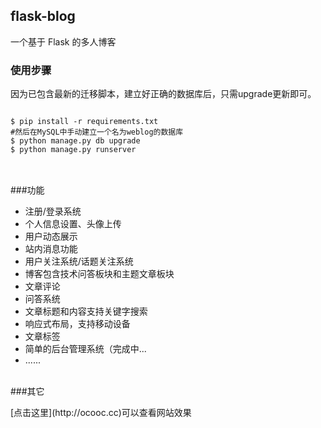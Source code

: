 <h2>flask-blog</h2>
<p>一个基于 Flask 的多人博客</p>

<h3>使用步骤</h3>
因为已包含最新的迁移脚本，建立好正确的数据库后，只需upgrade更新即可。
<pre>
<code>
$ pip install -r requirements.txt
#然后在MySQL中手动建立一个名为weblog的数据库
$ python manage.py db upgrade
$ python manage.py runserver 
</code>
</pre>
<br />
###功能


* 注册/登录系统
* 个人信息设置、头像上传
* 用户动态展示
* 站内消息功能
* 用户关注系统/话题关注系统
* 博客包含技术问答板块和主题文章板块
* 文章评论
* 问答系统
* 文章标题和内容支持关键字搜索
* 响应式布局，支持移动设备
* 文章标签
* 简单的后台管理系统（完成中...
* ......

<br />
###其它
<p>[点击这里](http://ocooc.cc)可以查看网站效果</p>
